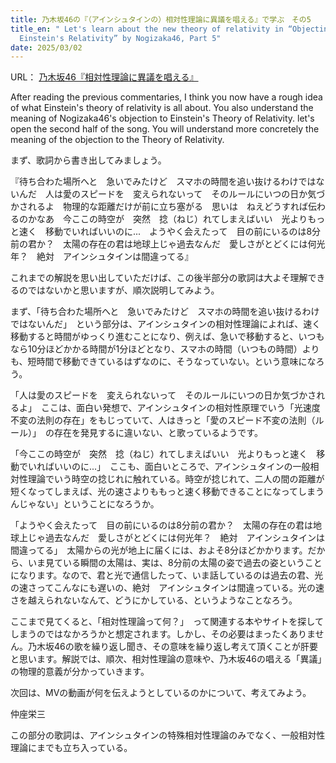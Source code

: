 ```yaml
---
title: 乃木坂46の『（アインシュタインの）相対性理論に異議を唱える』で学ぶ　その5
title_en: " Let's learn about the new theory of relativity in “Objecting to
  Einstein's Relativity” by Nogizaka46, Part 5"
date: 2025/03/02
---
```

URL：
[乃木坂46『相対性理論に異議を唱える』](https://www.youtube.com/watch?v=vcp7XKBylkM)

After reading the previous commentaries, I think you now have a rough idea of what Einstein's theory of relativity is all about. You also understand the meaning of Nogizaka46's objection to 
Einstein's Theory of Relativity. let's open the second half of the song. You will understand more concretely the meaning of the objection to the Theory of Relativity.

まず、歌詞から書き出してみましょう。

『待ち合わた場所へと　急いでみたけど　スマホの時間を追い抜けるわけではないんだ　人は愛のスピードを　変えられないって　そのルールにいつの日か気づかされるよ　物理的な距離だけが前に立ち塞がる　思いは　ねえどうすれば伝わるのかなあ　今ここの時空が　突然　捻（ねじ）れてしまえばいい　光よりもっと速く　移動でいればいいのに...　ようやく会えたって　目の前にいるのは8分前の君か？　太陽の存在の君は地球上じゃ過去なんだ　愛しさがとどくには何光年？　絶対　アインシュタインは間違ってる』

これまでの解説を思い出していただけば、この後半部分の歌詞は大よそ理解できるのではないかと思いますが、順次説明してみよう。

まず、「待ち合わた場所へと　急いでみたけど　スマホの時間を追い抜けるわけではないんだ」　という部分は、アインシュタインの相対性理論によれば、速く移動すると時間がゆっくり進むことになり、例えば、急いで移動すると、いつもなら10分ほどかかる時間が1分ほどとなり、スマホの時間（いつもの時間）よりも、短時間で移動できているはずなのに、そうなっていない。という意味になろう。

「人は愛のスピードを　変えられないって　そのルールにいつの日か気づかされるよ」　ここは、面白い発想で、アインシュタインの相対性原理でいう「光速度不変の法則の存在」をもじっていて、人はきっと「愛のスピード不変の法則（ルール）」　の存在を発見するに違いない、と歌っているようです。

「今ここの時空が　突然　捻（ねじ）れてしまえばいい　光よりもっと速く　移動でいればいいのに...」　ここも、面白いところで、アインシュタインの一般相対性理論でいう時空の捻じれに触れている。時空が捻じれて、二人の間の距離が短くなってしまえば、光の速さよりももっと速く移動できることになってしまうんじゃない」ということになろうか。

「ようやく会えたって　目の前にいるのは8分前の君か？　太陽の存在の君は地球上じゃ過去なんだ　愛しさがとどくには何光年？　絶対　アインシュタインは間違ってる」　太陽からの光が地上に届くには、およそ8分ほどかかります。だから、いま見ている瞬間の太陽は、実は、8分前の太陽の姿で過去の姿ということになります。なので、君と光で通信したって、いま話しているのは過去の君、光の速さってこんなにも遅いの、絶対　アインシュタインは間違っている。光の速さを越えられないなんて、どうにかしている、というようなことなろう。

ここまで見てくると、「相対性理論って何？」　って関連する本やサイトを探してしまうのではなかろうかと想定されます。しかし、その必要はまったくありません。乃木坂46の歌を繰り返し聞き、その意味を繰り返し考えて頂くことが肝要と思います。解説では、順次、相対性理論の意味や、乃木坂46の唱える「異議」の物理的意義が分かっていきます。

次回は、MVの動画が何を伝えようとしているのかについて、考えてみよう。

仲座栄三











この部分の歌詞は、アインシュタインの特殊相対性理論のみでなく、一般相対性理論にまでも立ち入っている。



[](https://www.youtube.com/watch?v=vcp7XKBylkM)
